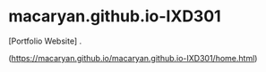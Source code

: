 # macaryan.github.io-IXD301

[Portfolio Website]
.

(https://macaryan.github.io/macaryan.github.io-IXD301/home.html)